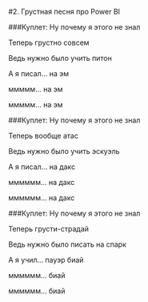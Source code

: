 #2. Грустная песня про Power BI

###Куплет:
Ну почему я этого не знал

Теперь грустно совсем

Ведь нужно было учить питон

А я писал... на эм

ммммм... на эм

ммммм... на эм

###Куплет:
Ну почему я этого не знал

Теперь вообще атас

Ведь нужно было учить эскуэль

А я писал... на дакс

мммммм... на дакс

мммммм... на дакс

###Куплет:
Ну почему я этого не знал

Теперь грусти-страдай

Ведь нужно было писать на спарк

А я учил... пауэр биай

мммммм... биай

мммммм... биай
